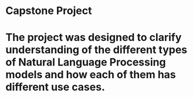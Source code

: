 # Capstone Project
# The project was designed to clarify understanding of the different types of Natural Language Processing models and how each of them has different use cases. 
